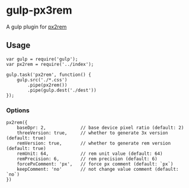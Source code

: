 # gulp-px3rem

A gulp plugin for [px2rem](https://www.npmjs.com/package/px2rem)

## Usage

```
var gulp = require('gulp');
var px2rem = require('../index');

gulp.task('px2rem', function() {
    gulp.src('./*.css')
        .pipe(px2rem())
        .pipe(gulp.dest('./dest'))
});
```

### Options

```
px2rem({
    baseDpr: 2,             // base device pixel ratio (default: 2)
    threeVersion: true,     // whether to generate 3x version (default: true)
    remVersion: true,       // whether to generate rem version (default: true)
    remUnit: 64,            // rem unit value (default: 64)
    remPrecision: 6,        // rem precision (default: 6)
    forcePxComment: 'px',   // force px comment (default: `px`)
    keepComment: 'no'       // not change value comment (default: `no`)
})
```

